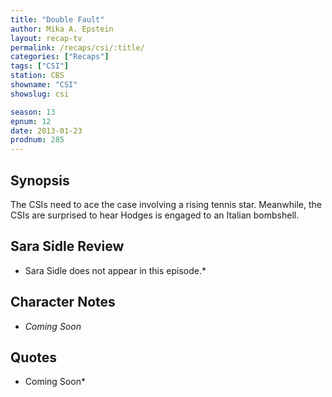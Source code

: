 ```yaml
---
title: "Double Fault"
author: Mika A. Epstein
layout: recap-tv
permalink: /recaps/csi/:title/
categories: ["Recaps"]
tags: ["CSI"]
station: CBS
showname: "CSI"
showslug: csi

season: 13  
epnum: 12  
date: 2013-01-23
prodnum: 285  
---
```


## Synopsis

The CSIs need to ace the case involving a rising tennis star. Meanwhile, the CSIs are surprised to hear Hodges is engaged to an Italian bombshell.

## Sara Sidle Review

* Sara Sidle does not appear in this episode.*

## Character Notes

* *Coming Soon*

## Quotes

* Coming Soon*

